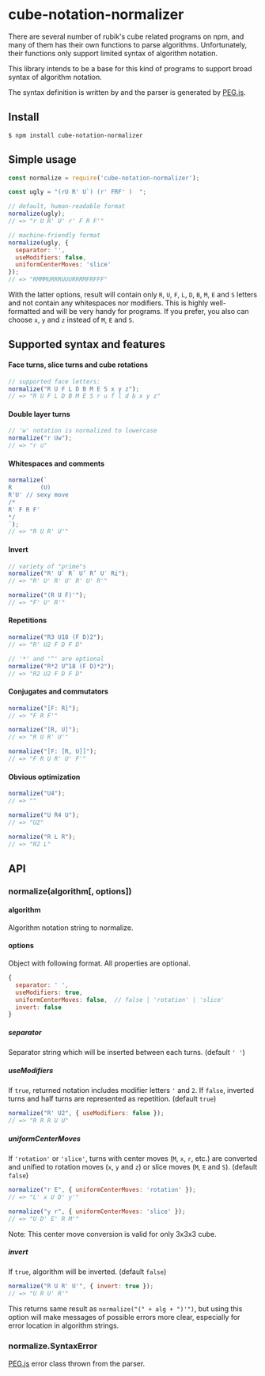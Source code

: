 # cube-notation-normalizer
There are several number of rubik's cube related programs on npm, and many of them has their own functions to parse algorithms. Unfortunately, their functions only support limited syntax of algorithm notation.

This library intends to be a base for this kind of programs to support broad syntax of algorithm notation.

The syntax definition is written by and the parser is generated by [PEG.js](https://pegjs.org/).

## Install
```console
$ npm install cube-notation-normalizer
```

## Simple usage
```js
const normalize = require('cube-notation-normalizer');

const ugly = "(rU R' U`) (r' FRF' )  ";

// default, human-readable format
normalize(ugly);
// => "r U R' U' r' F R F'"

// machine-friendly format
normalize(ugly, {
  separator: '',
  useModifiers: false,
  uniformCenterMoves: 'slice'
});
// => "RMMMURRRUUURRRMFRFFF"
```
With the latter options, result will contain only `R`, `U`, `F`, `L`, `D`, `B`, `M`, `E` and `S` letters and not contain any whitespaces nor modifiers. This is highly well-formatted and will be very handy for programs. If you prefer, you also can choose `x`, `y` and `z` instead of `M`, `E` and `S`.

## Supported syntax and features
#### Face turns, slice turns and cube rotations
```js
// supported face letters:
normalize("R U F L D B M E S x y z");
// => "R U F L D B M E S r u f l d b x y z"
```

#### Double layer turns
```js
// 'w' notation is normalized to lowercase
normalize("r Uw");
// => "r u"
```

#### Whitespaces and comments
```js
normalize(`
R        (U)
R'U' // sexy move
/*
R' F R F'
*/
`);
// => "R U R' U'"
```

#### Invert
```js
// variety of "prime"s
normalize("R' U` R´ Uʼ R’ U′ Ri");
// => "R' U' R' U' R' U' R'"

normalize("(R U F)'");
// => "F' U' R'"
```

#### Repetitions
```js
normalize("R3 U18 (F D)2");
// => "R' U2 F D F D"

// '*' and '^' are optional
normalize("R*2 U^18 (F D)*2");
// => "R2 U2 F D F D"
```

#### Conjugates and commutators
```js
normalize("[F: R]");
// => "F R F'"

normalize("[R, U]");
// => "R U R' U'"

normalize("[F: [R, U]]");
// => "F R U R' U' F'"
```

#### Obvious optimization
```js
normalize("U4");
// => ""

normalize("U R4 U");
// => "U2"

normalize("R L R");
// => "R2 L"
```

## API
### normalize(algorithm[, options])
#### algorithm
Algorithm notation string to normalize.

#### options
Object with following format. All properties are optional.
```js
{
  separator: ' ',
  useModifiers: true,
  uniformCenterMoves: false,  // false | 'rotation' | 'slice'
  invert: false
}
```

##### separator
Separator string which will be inserted between each turns. (default `' '`)

##### useModifiers
If `true`, returned notation includes modifier letters `'` and `2`. If `false`, inverted turns and half turns are represented as repetition. (default `true`)
```js
normalize("R' U2", { useModifiers: false });
// => "R R R U U"
```

##### uniformCenterMoves
If `'rotation'` or `'slice'`, turns with center moves (`M`, `x`, `r`, etc.) are converted and unified to rotation moves (`x`, `y` and `z`) or slice moves (`M`, `E` and `S`). (default `false`)
```js
normalize("r E", { uniformCenterMoves: 'rotation' });
// => "L' x U D' y'"

normalize("y r", { uniformCenterMoves: 'slice' });
// => "U D' E' R M'"
```
Note: This center move conversion is valid for only 3x3x3 cube.

##### invert
If `true`, algorithm will be inverted. (default `false`)
```js
normalize("R U R' U'", { invert: true });
// => "U R U' R'"
```
This returns same result as `normalize("(" + alg + ")'")`, but using this option will make messages of possible errors more clear, especially for error location in algorithm strings.

### normalize.SyntaxError
[PEG.js](https://pegjs.org/) error class thrown from the parser.
